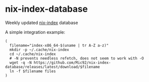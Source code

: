 # nix-index-database
Weekly updated [nix-index](https://github.com/bennofs/nix-index) database

A simple integration example:
```
(
  filename="index-x86_64-$(uname | tr A-Z a-z)"
  mkdir -p ~/.cache/nix-index
  cd ~/.cache/nix-index
  # -N prevents needless refetch, does not seem to work with -O
  wget -q -N https://github.com/Mic92/nix-index-database/releases/latest/download/$filename
  ln -f $filename files
)
```
